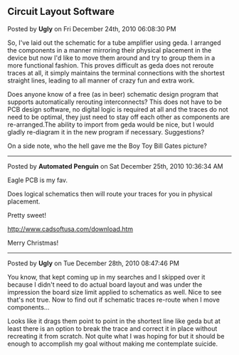 ## Circuit Layout Software
Posted by **Ugly** on Fri December 24th, 2010 06:08:30 PM

So, I've laid out the schematic for a tube amplifier using geda. I arranged the
components in a manner mirroring their physical placement in the device but now
I'd like to move them around and try to group them in a more functional fashion.
This proves difficult as geda does not reroute traces at all, it simply
maintains the terminal connections with the shortest straight lines, leading to
all manner of crazy fun and extra work.

Does anyone know of a free (as in beer) schematic design program that supports
automatically rerouting interconnects? This does not have to be PCB design
software, no digital logic is required at all and the traces do not need to be
optimal, they just need to stay off each other as components are re-arranged.The
ability to import from geda would be nice, but I would gladly re-diagram it in
the new program if necessary. Suggestions?

On a side note, who the hell gave me the Boy Toy Bill Gates picture?

--------------------------------------------------------------------------------

Posted by **Automated Penguin** on Sat December 25th, 2010 10:36:34 AM

Eagle PCB is my fav.

Does logical schematics then will route your traces for you in physical
placement.

Pretty sweet!

<http://www.cadsoftusa.com/download.htm>

Merry Christmas!

--------------------------------------------------------------------------------

Posted by **Ugly** on Tue December 28th, 2010 08:47:46 PM

You know, that kept coming up in my searches and I skipped over it because I
didn't need to do actual board layout and was under the impression the board
size limit applied to schematics as well. Nice to see that's not true. Now to
find out if schematic traces re-route when I move components...

Looks like it drags them point to point in the shortest line like geda but at
least there is an option to break the trace and correct it in place without
recreating it from scratch. Not quite what I was hoping for but it should be
enough to accomplish my goal without making me contemplate suicide.
